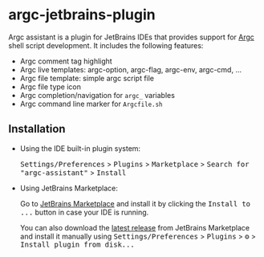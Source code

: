 argc-jetbrains-plugin
===========================
<!-- Plugin description -->
Argc assistant is a plugin for JetBrains IDEs that provides support for [Argc](https://github.com/sigoden/argc) shell script development.
It includes the following features:

  - Argc comment tag highlight
  - Argc live templates: argc-option, argc-flag, argc-env, argc-cmd, ...
  - Argc file template: simple argc script file
  - Argc file type icon
  - Argc completion/navigation for `argc_` variables
  - Argc command line marker for `Argcfile.sh`

<!-- Plugin description end -->

## Installation

- Using the IDE built-in plugin system:

  <kbd>Settings/Preferences</kbd> > <kbd>Plugins</kbd> > <kbd>Marketplace</kbd> > <kbd>Search for "argc-assistant"</kbd> >
  <kbd>Install</kbd>

- Using JetBrains Marketplace:

  Go to [JetBrains Marketplace](https://plugins.jetbrains.com/plugin/25143-argc-shell-assistant/) and install it by clicking the <kbd>Install to ...</kbd> button in case your IDE is running.

  You can also download the [latest release](https://plugins.jetbrains.com/plugin/MARKETPLACE_ID/versions) from JetBrains Marketplace and install it manually using
  <kbd>Settings/Preferences</kbd> > <kbd>Plugins</kbd> > <kbd>⚙️</kbd> > <kbd>Install plugin from disk...</kbd>
